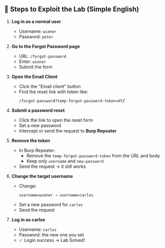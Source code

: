 ## 🚀 Steps to Exploit the Lab (Simple English)

1. **Log in as a normal user**
   - Username: `wiener`
   - Password: `peter`

2. **Go to the Forgot Password page**
   - URL: `/forgot-password`
   - Enter: `wiener`
   - Submit the form

3. **Open the Email Client**
   - Click the "Email client" button
   - Find the reset link with token like:
     ```
     /forgot-password?temp-forgot-password-token=XYZ
     ```

4. **Submit a password reset**
   - Click the link to open the reset form
   - Set a new password
   - Intercept or send the request to **Burp Repeater**

5. **Remove the token**
   - In Burp Repeater:
     - Remove the `temp-forgot-password-token` from the URL and body
     - Keep only `username` and `new-password`
   - Send the request → it still works

6. **Change the target username**
   - Change:
     ```
     username=wiener → username=carlos
     ```
   - Set a new password for `carlos`
   - Send the request

7. **Log in as carlos**
   - Username: `carlos`
   - Password: the new one you set
   - ✅ Login success → Lab Solved!
